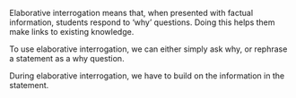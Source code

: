 Elaborative interrogation means that, when presented with factual information, students respond to ‘why’ questions. Doing this helps them make links to existing knowledge.

To use elaborative interrogation, we can either simply ask why, or rephrase a statement as a why question.

During elaborative interrogation, we have to build on the information in the statement.
